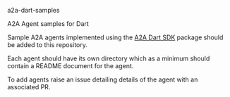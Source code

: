 a2a-dart-samples

A2A Agent samples for Dart

Sample A2A agents implemented using the [A2A Dart SDK](https://pub.dev/packages/a2a) package should be added to this repository.

Each agent should have its own directory which as a minimum should contain a README document for the agent.

To add agents raise an issue detailing details of the agent with an associated PR.